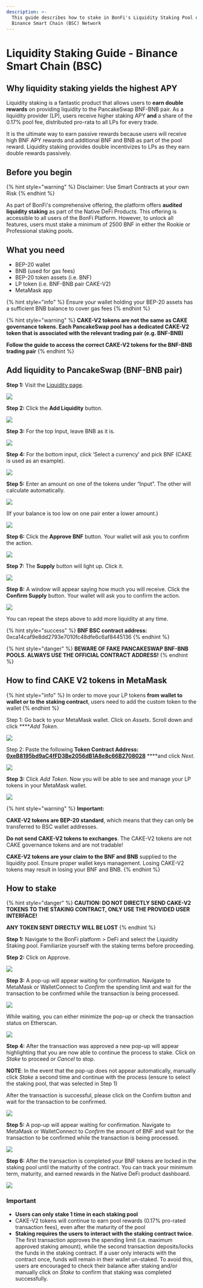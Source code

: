```yaml
---
description: >-
  This guide describes how to stake in BonFi's Liquidity Staking Pool on the
  Binance Smart Chain (BSC) Network
---
```


# Liquidity Staking Guide - Binance Smart Chain \(BSC\)

## Why liquidity staking yields the highest APY

Liquidity staking is a fantastic product that allows users to **earn double rewards** on providing liquidity to the PancakeSwap BNF-BNB pair. As a liquidity provider \(LP\), users receive higher staking APY **and** a share of the 0.17% pool fee, distributed pro-rata to all LPs for every trade.

It is the ultimate way to earn passive rewards because users will receive high BNF APY rewards and additional BNF and BNB as part of the pool reward. Liquidity staking provides double incentivizes to LPs as they earn double rewards passively.

## Before you begin

{% hint style="warning" %}
Disclaimer: Use Smart Contracts at your own Risk 
{% endhint %}

As part of BonFi's comprehensive offering, the platform offers **audited liquidity staking** as part of the Native DeFi Products. This offering is accessible to all users of the BonFi Platform. However, to unlock all features, users must stake a minimum of 2500 BNF in either the Rookie or Professional staking pools. 

## **What you need**

* BEP-20 wallet 
* BNB \(used for gas fees\)
* BEP-20 token assets \(i.e. BNF\)
* LP token \(i.e. BNF-BNB pair CAKE-V2\) 
* MetaMask app

{% hint style="info" %}
Ensure your wallet holding your BEP-20 assets has a sufficient BNB balance to cover gas fees
{% endhint %}

{% hint style="warning" %}
**CAKE-V2 tokens are not the same as CAKE governance tokens. Each PancakeSwap pool has a dedicated CAKE-V2 token that is associated with the relevant trading pair \(e.g. BNF-BNB\)**

**Follow the guide to access the correct CAKE-V2 tokens for the BNF-BNB trading pair**
{% endhint %}

## Add liquidity to PancakeSwap \(BNF-BNB pair\)

**Step 1:** Visit the [Liquidity page](https://exchange.pancakeswap.finance/#/pool).

![](https://lh3.googleusercontent.com/hfW_TUaVduHQ2dKUPuZVq8jX20QPNQZXHbcHM1uRDzAaS5_c3oaNb75UfEECpoGj4dLsarnPuwCiezy7rWu6EZdGXFk48G1dR7fVA93U5LKe_o-YBHlMgzH7BNGlOb7f7yRNwhEm)

**Step 2:** Click the **Add Liquidity** button.

![](https://lh6.googleusercontent.com/IeTQOnHr8wsut91ndR7uQ8nkeJk_ZMOP5S4OsblPPi-lylV1CbFurUD4Y6Zrio7nJ65JDdNS3MyXX-bVX5oTEMwGtTD_QTsSpJa_lK0Etp5yHew5k3aSbbOa9t5nv-tTF8g4n6FI)

**Step 3:** For the top Input, leave BNB as it is.

![](https://lh6.googleusercontent.com/7UfInV4nZgm0mL3Vnxl2cjV8KaN9m6yfv-Uc3kenjoOJPBVo0pACw1wS9cAUNnQ_hgzzX_AsAhad8Va4rlsR95b3WS1tTAMUgiLnxCmLjk3PpXm0JXPqvE6rVbr5AWQinM2_ocNX)

**Step 4:** For the bottom input, click ‘Select a currency’ and pick BNF \(CAKE is used as an example\).

![](https://lh5.googleusercontent.com/r8RXCF8oe-SNr1JGqB7kkKk-piDeRuaCfWf9mdQgyc0dERMwJln1H5qQzpUWW5vtyIh5WyYN6AvLNv0MAcSlwB8tkD2NS1WJdcaXQ1K1ce2pST0RIoYbEURFUWJEt_CXZyLqNEmz)

**Step 5:** Enter an amount on one of the tokens under “Input”. The other will calculate automatically.

![](https://lh6.googleusercontent.com/V3WD5xi7-r69iUMgVMyPzEk9TZLPm2ULGh6GRnfMjpVF69woVtu8Oje2UXnR1GGfD53HfMIrBCGmkHnqjK3xd1JErQvd1_LM-vdqVnYz3PidSKKVgCLMi7B4wCW7MTKMeT8VFU7G)

\(If your balance is too low on one pair enter a lower amount.\)

![](https://lh4.googleusercontent.com/o0NqkRyK2OPYADQmFHBJBkUvHrjxqftEHNrN7m2qQiXJYkdMAZhU27590R7djMwXzZZtnwZ1M0KUZqBbKpNlw7p9xN4TXKcAP0sswIQ2sJPiWBSGcKFZH7sOTZKE-vttYdIU0aQc)

**Step 6:** Click the **Approve BNF** button. Your wallet will ask you to confirm the action.

![](https://lh5.googleusercontent.com/wcvUd1a-8NWhODzy_dHmLZ2OouC6DlHONRGRNUScEf9gSJeyf70aXOyQK0gFaI_wwXjXhifeYAHTbfX5B7VoIcVGCclZidnT-8ZkCfAzBVJMGwC0_dHiNnXIwcwSEvE_sSzzPARO)

**Step 7:** The **Supply** button will light up. Click it.

![](https://lh6.googleusercontent.com/wkQFYbPP7MQBmO-EYEUaXESs1ID5NWL9950OL9ouFyIdoR6COLtkFc9-VHirRe-RpavHjG9zrPRguZej2jmymP1lKGFprWXwkKTgyxbvDgrKKDwFfCS7GTzJTMkf1XQB7yCOhYDS)

**Step 8:** A window will appear saying how much you will receive. Click the **Confirm Supply** button. Your wallet will ask you to confirm the action.

![](https://lh4.googleusercontent.com/EOB0N6Vbr5clnlb_4yb0QsPOSLkvRXapUBPUaA5woYQaENgAMZIFRT41eTQrg3f5El73BPH3kDyzGSspW3pG5txeSj6BBMuiJnxulIwteqdpczKyaVS1Ig18sViRM4AIfzBUCz6k)

You can repeat the steps above to add more liquidity at any time.

{% hint style="success" %}
**BNF BSC contract address:** 0xca14caf9e8dd2793e7010fc48dfe6c6af8445136
{% endhint %}

{% hint style="danger" %}
**BEWARE OF FAKE PANCAKESWAP BNF-BNB POOLS. ALWAYS USE THE OFFICIAL CONTRACT ADDRESS!**
{% endhint %}

## **How to find CAKE V2 tokens in MetaMask**​ <a id="f761"></a>

{% hint style="info" %}
In order to move your LP tokens **from wallet to wallet or to the staking contract**, users need to add the custom token to the wallet
{% endhint %}

Step 1: Go back to your MetaMask wallet. Click on _Assets_**.** Scroll down and click ****_Add Token_.

![](../../.gitbook/assets/image%20%2821%29.png)

Step 2: Paste the following **Token Contract Address:** [**0xeB8195bd9aC4fFD3Be2056dB1A8e8c66B2708028**](https://etherscan.io/address/0xeB8195bd9aC4fFD3Be2056dB1A8e8c66B2708028) ****and click _Next_.

![](../../.gitbook/assets/image%20%2816%29.png)

**Step 3:** Click _Add Token_. Now you will be able to see and manage your LP tokens in your MetaMask wallet. 

![](../../.gitbook/assets/image%20%2815%29.png)

{% hint style="warning" %}
**Important:**

**CAKE-V2 tokens are BEP-20 standard**, which means that they can only be transferred to BSC wallet addresses.

**Do not send CAKE-V2 tokens to exchanges**. The CAKE-V2 tokens are not CAKE governance tokens and are not tradable!

**CAKE-V2 tokens are your claim to the BNF and BNB** supplied to the liquidity pool. Ensure proper wallet keys management. Losing CAKE-V2 tokens may result in losing your BNF and BNB.
{% endhint %}

## How to stake

{% hint style="danger" %}
**CAUTION: DO NOT DIRECTLY SEND CAKE-V2 TOKENS TO THE STAKING CONTRACT, ONLY USE THE PROVIDED USER INTERFACE!**

**ANY TOKEN SENT DIRECTLY WILL BE LOST**
{% endhint %}

**Step 1:** Navigate to the BonFi platform &gt; DeFi and select the Liquidity Staking pool. Familiarize yourself with the staking terms before proceeding. 

**Step 2:** Click on Approve.

![](../../.gitbook/assets/image%20%2833%29.png)

**Step 3:** A pop-up will appear waiting for confirmation. Navigate to MetaMask or WalletConnect to _Confirm_ the spending limit and wait for the transaction to be confirmed while the transaction is being processed.

![](../../.gitbook/assets/image%20%287%29.png)

While waiting, you can either minimize the pop-up or check the transaction status on Etherscan.

![](../../.gitbook/assets/image%20%284%29.png)

**Step 4:** After the transaction was approved a new pop-up will appear highlighting that you are now able to continue the process to stake. Click on _Stake_ to proceed or _Cancel_ to stop.

**NOTE**: In the event that the pop-up does not appear automatically, manually click _Stake_ a second time and continue with the process \(ensure to select the staking pool, that was selected in Step 1\)

After the transaction is successful, please click on the Confirm button and wait for the transaction to be confirmed.

![](../../.gitbook/assets/image%20%282%29.png)

**Step 5:** A pop-up will appear waiting for confirmation. Navigate to MetaMask or WalletConnect to _Confirm_ the amount of BNF and wait for the transaction to be confirmed while the transaction is being processed.

![](../../.gitbook/assets/image%20%2818%29.png)

**Step 6:** After the transaction is completed your BNF tokens are locked in the staking pool until the maturity of the contract. You can track your minimum term, maturity, and earned rewards in the Native DeFi product dashboard.

![](../../.gitbook/assets/image%20%2814%29.png)

### **Important**

* **Users can only stake 1 time in each staking pool**
* CAKE-V2 tokens will continue to earn pool rewards \(0.17% pro-rated transaction fees\), even after the maturity of the pool
* **Staking requires the users to interact with the staking contract twice**. The first transaction approves the spending limit \(i.e. maximum approved staking amount\), while the second transaction deposits/locks the funds in the staking contract. If a user only interacts with the contract once, funds will remain in their wallet un-staked. To avoid this, users are encouraged to check their balance after staking and/or manually click on _Stake_ to confirm that staking was completed successfully.

